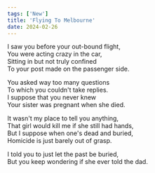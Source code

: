 ```yaml
---
tags: ['New']
title: 'Flying To Melbourne'
date: 2024-02-26
---
```


I saw you before your out-bound flight,  
You were acting crazy in the car,  
Sitting in but not truly confined  
To your post made on the passenger side.

You asked way too many questions  
To which you couldn't take replies.  
I suppose that you never knew  
Your sister was pregnant when she died.

It wasn't my place to tell you anything,  
That girl would kill me if she still had hands,  
But I suppose when one's dead and buried,  
Homicide is just barely out of grasp.

I told you to just let the past be buried,  
But you keep wondering if she ever told the dad.
